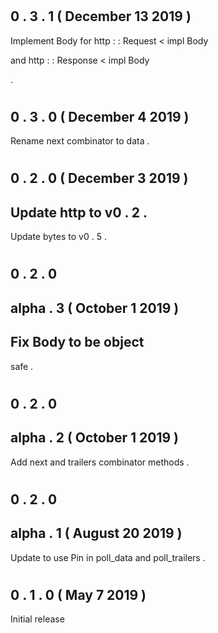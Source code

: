 #
0
.
3
.
1
(
December
13
2019
)
-
Implement
Body
for
http
:
:
Request
<
impl
Body
>
and
http
:
:
Response
<
impl
Body
>
.
#
0
.
3
.
0
(
December
4
2019
)
-
Rename
next
combinator
to
data
.
#
0
.
2
.
0
(
December
3
2019
)
-
Update
http
to
v0
.
2
.
-
Update
bytes
to
v0
.
5
.
#
0
.
2
.
0
-
alpha
.
3
(
October
1
2019
)
-
Fix
Body
to
be
object
-
safe
.
#
0
.
2
.
0
-
alpha
.
2
(
October
1
2019
)
-
Add
next
and
trailers
combinator
methods
.
#
0
.
2
.
0
-
alpha
.
1
(
August
20
2019
)
-
Update
to
use
Pin
in
poll_data
and
poll_trailers
.
#
0
.
1
.
0
(
May
7
2019
)
-
Initial
release
